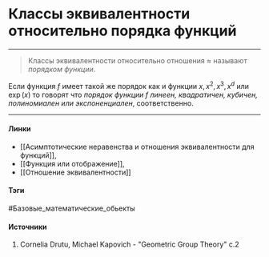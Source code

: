 # Классы эквивалентности относительно порядка функций
***
>Классы эквивалентности относительно отношения $\approx$ называют *порядком функции*. 

Если функция $f$ имеет такой же порядок как и функции $x,x^{2},x^{3},x^{d}$ или $\exp(x)$ то говорят что *порядок функции $f$ линеен, квадратичен, кубичен, полиномиален или экспоненциален*, соответственно. 
***
#### Линки
- [[Асимптотические неравенства и отношения эквивалентности для функций]],
- [[Функция или отображение]],
- [[Отношение эквивалентности]]
#### Тэги
#Базовые_математические_обьекты 
#### Источники
1. Cornelia Drutu, Michael Kapovich - "Geometric Group Theory" c.2